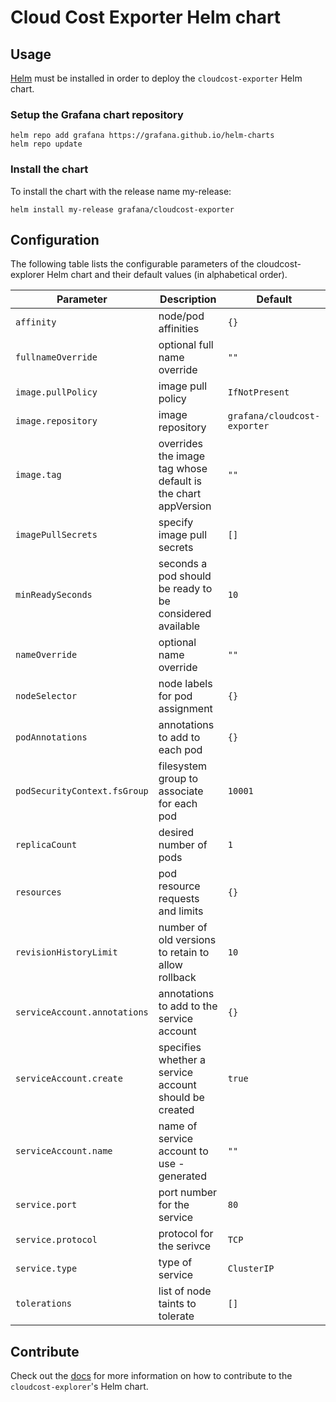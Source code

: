 # Cloud Cost Exporter Helm chart

## Usage

[Helm](https://helm.sh/) must be installed in order to deploy the `cloudcost-exporter` Helm chart.

### Setup the Grafana chart repository

```console
helm repo add grafana https://grafana.github.io/helm-charts
helm repo update
```

### Install the chart

To install the chart with the release name my-release:

```console
helm install my-release grafana/cloudcost-exporter
```

## Configuration

The following table lists the configurable parameters of the cloudcost-explorer Helm chart and their default values (in alphabetical order).

Parameter | Description | Default
--- | --- | ---
`affinity` | node/pod affinities | `{}`
`fullnameOverride` | optional full name override | `""`
`image.pullPolicy` | image pull policy | `IfNotPresent`
`image.repository` | image repository | `grafana/cloudcost-exporter`
`image.tag` | overrides the image tag whose default is the chart appVersion | `""`
`imagePullSecrets` | specify image pull secrets | `[]`
`minReadySeconds` |  seconds a pod should be ready to be considered available  | `10`
`nameOverride` | optional name override | `""`
`nodeSelector` | node labels for pod assignment  | `{}`
`podAnnotations` | annotations to add to each pod | `{}`
`podSecurityContext.fsGroup` | filesystem group to associate for each pod | `10001`
`replicaCount` | desired number of pods | `1` |
`resources` | pod resource requests and limits | `{}`
`revisionHistoryLimit` | number of old versions to retain to allow rollback | `10`
`serviceAccount.annotations` | annotations to add to the service account | `{}`
`serviceAccount.create` | specifies whether a service account should be created | `true`
`serviceAccount.name` | name of service account to use - generated | `""`
`service.port` | port number for the service | `80`
`service.protocol` | protocol for the serivce | `TCP`
`service.type` | type of service | `ClusterIP`
`tolerations` | list of node taints to tolerate | `[]`

## Contribute

Check out the [docs](../../../docs/contribute/releases.md#helm-chart) for more information on how to contribute to the `cloudcost-explorer`'s Helm chart.
